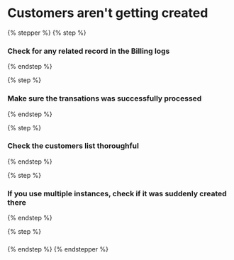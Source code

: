 # Customers aren't getting created

{% stepper %}
{% step %}
### Check for any related record in the Billing logs


{% endstep %}

{% step %}
### Make sure the transations was successfully processed


{% endstep %}

{% step %}
### Check the customers list thoroughful


{% endstep %}

{% step %}
### If you use multiple instances, check if it was suddenly created there


{% endstep %}

{% step %}
###


{% endstep %}
{% endstepper %}

